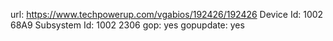 url: https://www.techpowerup.com/vgabios/192426/192426
Device Id:	1002 68A9
Subsystem Id:	1002 2306
gop: yes
gopupdate: yes


